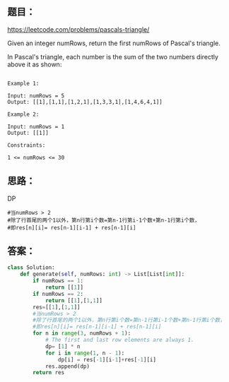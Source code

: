 ## 题目：

https://leetcode.com/problems/pascals-triangle/

Given an integer numRows, return the first numRows of Pascal's triangle.

In Pascal's triangle, each number is the sum of the two numbers directly above it as shown:

```

Example 1:

Input: numRows = 5
Output: [[1],[1,1],[1,2,1],[1,3,3,1],[1,4,6,4,1]]

Example 2:

Input: numRows = 1
Output: [[1]]

Constraints:

1 <= numRows <= 30
```

## 思路：
DP
```
#当numRows > 2
#除了行首尾的两个1以外，第n行第i个数=第n-1行第i-1个数+第n-1行第i个数，
#即res[n][i]= res[n-1][i-1] + res[n-1][i]

```

## 答案：
```python
class Solution:
    def generate(self, numRows: int) -> List[List[int]]:
        if numRows == 1:
            return [[1]]
        if numRows == 2: 
            return [[1],[1,1]]
        res=[[1],[1,1]]
        #当numRows > 2
        #除了行首尾的两个1以外，第n行第i个数=第n-1行第i-1个数+第n-1行第i个数，
        #即res[n][i]= res[n-1][i-1] + res[n-1][i]
        for n in range(3, numRows + 1):
            # The first and last row elements are always 1.
            dp= [1] * n
            for i in range(1, n - 1):
                dp[i] = res[-1][i-1]+res[-1][i]
            res.append(dp)
        return res
```
